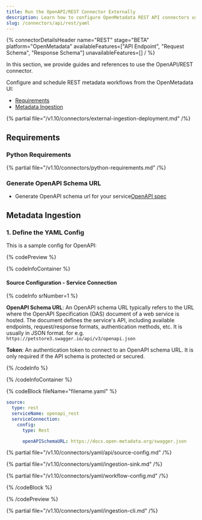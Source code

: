```yaml
---
title: Run the OpenAPI/REST Connector Externally
description: Learn how to configure OpenMetadata REST API connectors using YAML. Complete documentation with examples, parameters, and best practices for seamless integration.
slug: /connectors/api/rest/yaml
---
```


{% connectorDetailsHeader
name="REST"
stage="BETA"
platform="OpenMetadata"
availableFeatures=["API Endpoint", "Request Schema", "Response Schema"]
unavailableFeatures=[]
/ %}

In this section, we provide guides and references to use the OpenAPI/REST connector.

Configure and schedule REST metadata workflows from the OpenMetadata UI:

- [Requirements](#requirements)
- [Metadata Ingestion](#metadata-ingestion)

{% partial file="/v1.10/connectors/external-ingestion-deployment.md" /%}

## Requirements

### Python Requirements

{% partial file="/v1.10/connectors/python-requirements.md" /%}


### Generate OpenAPI Schema URL

- Generate OpenAPI schema url for your service[OpenAPI spec](https://swagger.io/specification/#openapi-document)


## Metadata Ingestion

### 1. Define the YAML Config

This is a sample config for OpenAPI:

{% codePreview %}

{% codeInfoContainer %}

#### Source Configuration - Service Connection

{% codeInfo srNumber=1 %}

**OpenAPI Schema URL**:
An OpenAPI schema URL typically refers to the URL where the OpenAPI Specification (OAS) document of a web service is hosted. The document defines the service's API, including available endpoints, request/response formats, authentication methods, etc. It is usually in JSON format. for e.g. `https://petstore3.swagger.io/api/v3/openapi.json`

**Token**: An authentication token to connect to an OpenAPI schema URL. It is only required if the API schema is protected or secured.

{% /codeInfo %}

{% /codeInfoContainer %}

{% codeBlock fileName="filename.yaml" %}

```yaml {% isCodeBlock=true %}
source:
  type: rest
  serviceName: openapi_rest
  serviceConnection:
    config:
      type: Rest
```
```yaml {% srNumber=1 %}
      openAPISchemaURL: https://docs.open-metadata.org/swagger.json

```


{% partial file="/v1.10/connectors/yaml/api/source-config.md" /%}

{% partial file="/v1.10/connectors/yaml/ingestion-sink.md" /%}

{% partial file="/v1.10/connectors/yaml/workflow-config.md" /%}

{% /codeBlock %}

{% /codePreview %}

{% partial file="/v1.10/connectors/yaml/ingestion-cli.md" /%}
